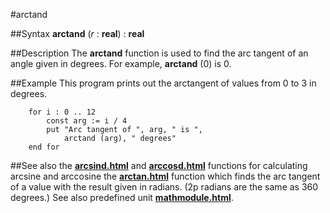 
#arctand

##Syntax
**arctand** (_r_ : **real**) : **real**



##Description
The **arctand** function is used to find the arc tangent of an angle given in degrees. For example, **arctand** (0) is 0.



##Example
This program prints out the arctangent of values from 0 to 3 in degrees.


        for i : 0 .. 12
            const arg := i / 4
            put "Arc tangent of ", arg, " is ",
                arctand (arg), " degrees"
        end for
##See also
the **[arcsind.html](arcsind)** and **[arccosd.html](arccosd)** functions for calculating arcsine and arccosine
the **[arctan.html](arctan)** function which finds the arc tangent of a value with the result given in radians. (2p radians are the same as 360 degrees.)
See also predefined unit **[mathmodule.html](Math)**.



